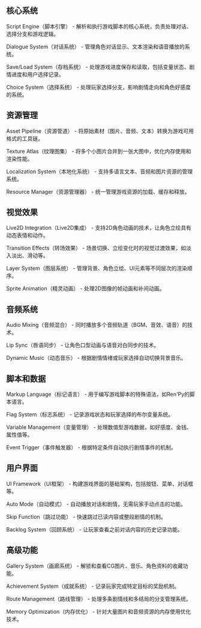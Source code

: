 ## 核心系统
Script Engine（脚本引擎） - 解析和执行游戏脚本的核心系统，负责处理对话、选择分支和游戏逻辑。

Dialogue System（对话系统） - 管理角色对话显示、文本渲染和语音播放的系统。

Save/Load System（存档系统） - 处理游戏进度保存和读取，包括变量状态、剧情进度和用户选择记录。

Choice System（选择系统） - 处理玩家选择分支，影响剧情走向和角色好感度的系统。

## 资源管理
Asset Pipeline（资源管道） - 将原始素材（图片、音频、文本）转换为游戏可用格式的工具链。

Texture Atlas（纹理图集） - 将多个小图片合并到一张大图中，优化内存使用和渲染性能。

Localization System（本地化系统） - 支持多语言文本、音频和图片资源的管理系统。

Resource Manager（资源管理器） - 统一管理游戏资源的加载、缓存和释放。

## 视觉效果
Live2D Integration（Live2D集成） - 支持2D角色动画的技术，让角色立绘具有动态表情和动作。

Transition Effects（转场效果） - 场景切换、立绘变化时的视觉过渡效果，如淡入淡出、滑动等。

Layer System（图层系统） - 管理背景、角色立绘、UI元素等不同层次的渲染顺序。

Sprite Animation（精灵动画） - 处理2D图像的帧动画和补间动画。

## 音频系统
Audio Mixing（音频混合） - 同时播放多个音频轨道（BGM、音效、语音）的技术。

Lip Sync（唇语同步） - 让角色口型动画与语音对白同步的技术。

Dynamic Music（动态音乐） - 根据剧情情绪或玩家选择自动切换背景音乐。

## 脚本和数据
Markup Language（标记语言） - 用于编写游戏脚本的特殊语法，如Ren'Py的脚本语言。

Flag System（标志系统） - 记录游戏状态和玩家选择的布尔变量系统。

Variable Management（变量管理） - 处理数值型游戏数据，如好感度、金钱、属性值等。

Event Trigger（事件触发器） - 根据特定条件自动执行剧情事件的机制。

## 用户界面
UI Framework（UI框架） - 构建游戏界面的基础架构，包括按钮、菜单、对话框等。

Auto Mode（自动模式） - 自动播放对话和剧情，无需玩家手动点击的功能。

Skip Function（跳过功能） - 快速跳过已读内容或整段剧情的机制。

Backlog System（回顾系统） - 让玩家查看之前对话内容的历史记录功能。

## 高级功能
Gallery System（画廊系统） - 解锁和查看CG图片、音乐、角色资料的收藏功能。

Achievement System（成就系统） - 记录玩家完成特定目标的奖励机制。

Route Management（路线管理） - 处理多条剧情线和多结局的分支管理系统。

Memory Optimization（内存优化） - 针对大量图片和音频资源的内存使用优化技术。

